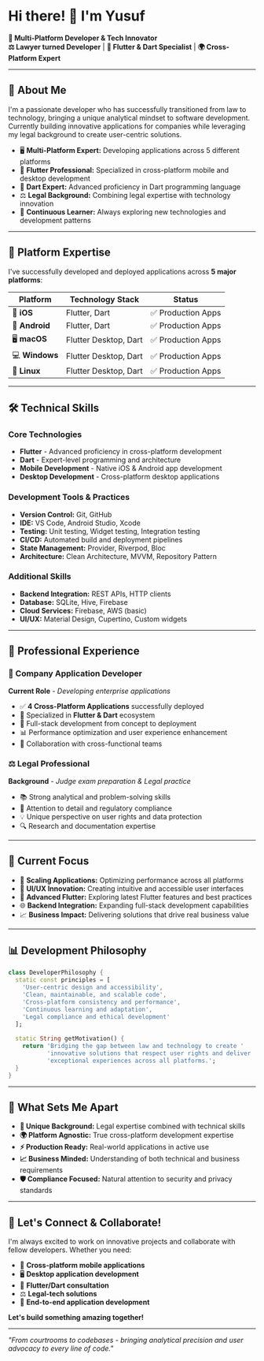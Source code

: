 # Hi there! 👋 I'm Yusuf

**🚀 Multi-Platform Developer & Tech Innovator**  
**⚖️ Lawyer turned Developer** | **📱 Flutter & Dart Specialist** | **🌍 Cross-Platform Expert**

---

## 🎯 About Me

I'm a passionate developer who has successfully transitioned from law to technology, bringing a unique analytical mindset to software development. Currently building innovative applications for companies while leveraging my legal background to create user-centric solutions.

- 🖥️ **Multi-Platform Expert:** Developing applications across 5 different platforms
- 📱 **Flutter Professional:** Specialized in cross-platform mobile and desktop development
- 🎯 **Dart Expert:** Advanced proficiency in Dart programming language
- ⚖️ **Legal Background:** Combining legal expertise with technology innovation
- 🌱 **Continuous Learner:** Always exploring new technologies and development patterns

---

## 🚀 Platform Expertise

I've successfully developed and deployed applications across **5 major platforms**:

| Platform | Technology Stack | Status |
|----------|-----------------|--------|
| 📱 **iOS** | Flutter, Dart | ✅ Production Apps |
| 🤖 **Android** | Flutter, Dart | ✅ Production Apps |
| 🖥️ **macOS** | Flutter Desktop, Dart | ✅ Production Apps |
| 💻 **Windows** | Flutter Desktop, Dart | ✅ Production Apps |
| 🐧 **Linux** | Flutter Desktop, Dart | ✅ Production Apps |

---

## 🛠️ Technical Skills

### **Core Technologies**
- **Flutter** - Advanced proficiency in cross-platform development
- **Dart** - Expert-level programming and architecture
- **Mobile Development** - Native iOS & Android app development
- **Desktop Development** - Cross-platform desktop applications

### **Development Tools & Practices**
- **Version Control:** Git, GitHub
- **IDE:** VS Code, Android Studio, Xcode
- **Testing:** Unit testing, Widget testing, Integration testing
- **CI/CD:** Automated build and deployment pipelines
- **State Management:** Provider, Riverpod, Bloc
- **Architecture:** Clean Architecture, MVVM, Repository Pattern

### **Additional Skills**
- **Backend Integration:** REST APIs, HTTP clients
- **Database:** SQLite, Hive, Firebase
- **Cloud Services:** Firebase, AWS (basic)
- **UI/UX:** Material Design, Cupertino, Custom widgets

---

## 💼 Professional Experience

### 🏢 Company Application Developer
**Current Role** - *Developing enterprise applications*

- ✅ **4 Cross-Platform Applications** successfully deployed
- 🎯 Specialized in **Flutter & Dart** ecosystem
- 🔧 Full-stack development from concept to deployment
- 📊 Performance optimization and user experience enhancement
- 🤝 Collaboration with cross-functional teams

### ⚖️ Legal Professional
**Background** - *Judge exam preparation & Legal practice*

- 📚 Strong analytical and problem-solving skills
- 🎯 Attention to detail and regulatory compliance
- 💡 Unique perspective on user rights and data protection
- 🔍 Research and documentation expertise

---

## 🌟 Current Focus

- 🚀 **Scaling Applications:** Optimizing performance across all platforms
- 🎨 **UI/UX Innovation:** Creating intuitive and accessible user interfaces
- 🔧 **Advanced Flutter:** Exploring latest Flutter features and best practices
- 🌐 **Backend Integration:** Expanding full-stack development capabilities
- 📈 **Business Impact:** Delivering solutions that drive real business value

---

## 📊 Development Philosophy

```dart
class DeveloperPhilosophy {
  static const principles = [
    'User-centric design and accessibility',
    'Clean, maintainable, and scalable code',
    'Cross-platform consistency and performance',
    'Continuous learning and adaptation',
    'Legal compliance and ethical development'
  ];
  
  static String getMotivation() {
    return 'Bridging the gap between law and technology to create '
           'innovative solutions that respect user rights and deliver '
           'exceptional experiences across all platforms.';
  }
}
```

---

## 🎯 What Sets Me Apart

- **🔄 Unique Background:** Legal expertise combined with technical skills
- **🌍 Platform Agnostic:** True cross-platform development expertise
- **⚡ Production Ready:** Real-world applications in active use
- **📈 Business Minded:** Understanding of both technical and business requirements
- **🛡️ Compliance Focused:** Natural attention to security and privacy standards

---

## 🤝 Let's Connect & Collaborate!

I'm always excited to work on innovative projects and collaborate with fellow developers. Whether you need:

- 📱 **Cross-platform mobile applications**
- 🖥️ **Desktop application development**
- 🔧 **Flutter/Dart consultation**
- ⚖️ **Legal-tech solutions**
- 🚀 **End-to-end application development**

**Let's build something amazing together!**

---

*"From courtrooms to codebases - bringing analytical precision and user advocacy to every line of code."*
